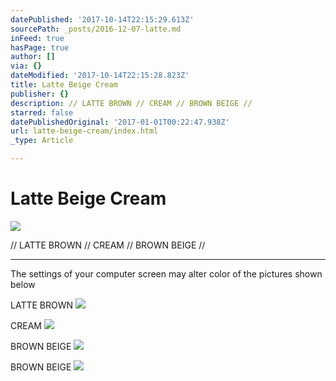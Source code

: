 ```yaml
---
datePublished: '2017-10-14T22:15:29.613Z'
sourcePath: _posts/2016-12-07-latte.md
inFeed: true
hasPage: true
author: []
via: {}
dateModified: '2017-10-14T22:15:28.823Z'
title: Latte Beige Cream
publisher: {}
description: // LATTE BROWN // CREAM // BROWN BEIGE //
starred: false
datePublishedOriginal: '2017-01-01T00:22:47.938Z'
url: latte-beige-cream/index.html
_type: Article

---
```

# Latte Beige Cream
![](https://the-grid-user-content.s3-us-west-2.amazonaws.com/3280fc27-8357-483b-b46f-810b5f45ddcc.jpg)

// LATTE BROWN // CREAM // BROWN BEIGE //

---

The settings of your computer screen may alter color of the pictures shown below

LATTE BROWN
![](https://the-grid-user-content.s3-us-west-2.amazonaws.com/bed63abd-8d05-45cb-9eb3-2a9f91b5fe4e.jpg)

CREAM
![](https://the-grid-user-content.s3-us-west-2.amazonaws.com/d6e51d33-1a6f-4067-aa79-f7bb248a6133.jpg)

BROWN BEIGE
![](https://the-grid-user-content.s3-us-west-2.amazonaws.com/ffda2f2d-0a3a-45fa-be5e-2960bba36a0f.jpg)

BROWN BEIGE
![](https://the-grid-user-content.s3-us-west-2.amazonaws.com/8489d24f-fefe-4429-8112-880abda031dc.jpg)